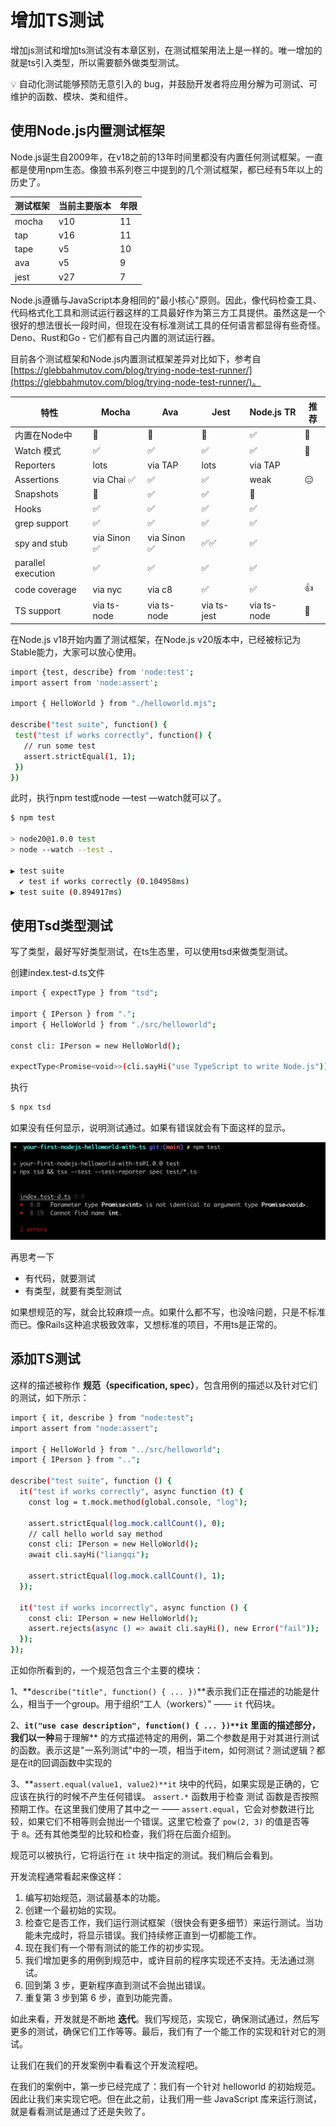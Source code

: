 
# 增加TS测试

增加js测试和增加ts测试没有本章区别，在测试框架用法上是一样的。唯一增加的就是ts引入类型，所以需要额外做类型测试。

<aside>
💡 自动化测试能够预防无意引入的 bug，并鼓励开发者将应用分解为可测试、可维护的函数、模块、类和组件。

</aside>

## 使用Node.js内置测试框架

Node.js诞生自2009年，在v18之前的13年时间里都没有内置任何测试框架。一直都是使用npm生态。像狼书系列卷三中提到的几个测试框架，都已经有5年以上的历史了。

| 测试**框架** | 当前主要版本 | 年限 |
| --- | --- | --- |
| mocha | v10 | 11 |
| tap | v16 | 11 |
| tape | v5 | 10 |
| ava | v5 | 9 |
| jest | v27 | 7 |

Node.js遵循与JavaScript本身相同的"最小核心"原则。因此，像代码检查工具、代码格式化工具和测试运行器这样的工具最好作为第三方工具提供。虽然这是一个很好的想法很长一段时间，但现在没有标准测试工具的任何语言都显得有些奇怪。Deno、Rust和Go - 它们都有自己内置的测试运行器。

目前各个测试框架和Node.js内置测试框架差异对比如下，参考自[https://glebbahmutov.com/blog/trying-node-test-runner/](https://glebbahmutov.com/blog/trying-node-test-runner/)。

| 特性 | **Mocha** | **Ava** | **Jest** | **Node.js TR** | 推荐 |
| --- | --- | --- | --- | --- | --- |
| 内置在Node中 | 🚫 | 🚫 | 🚫 | ✅ | 🎉 |
| Watch 模式 | ✅ | ✅ | ✅ | ✅ | 🎉 |
| Reporters | lots | via TAP | lots | via TAP |  |
| Assertions | via Chai ✅ | ✅ | ✅ | weak | 😑 |
| Snapshots | 🚫 | ✅ | ✅ | 🚫 |  |
| Hooks | ✅ | ✅ | ✅ | ✅ |  |
| grep support | ✅ | ✅ | ✅ | ✅ |  |
| spy and stub | via Sinon ✅ | via Sinon ✅ | ✅✅ | ✅ |  |
| parallel execution | ✅ | ✅ | ✅ | ✅ |  |
| code coverage | via nyc | via c8 | ✅ | ✅ | 👍 |
| TS support | via ts-node | via ts-node | via ts-jest | via ts-node | 🐢 |

在Node.js v18开始内置了测试框架，在Node.js v20版本中，已经被标记为Stable能力，大家可以放心使用。

```bash
import {test, describe} from 'node:test';
import assert from 'node:assert';

import { HelloWorld } from "./helloworld.mjs";

describe("test suite", function() {
 test("test if works correctly", function() {
   // run some test
   assert.strictEqual(1, 1);
 })
})
```

此时，执行npm test或node —test —watch就可以了。

```bash
$ npm test

> node20@1.0.0 test
> node --watch --test .

▶ test suite
  ✔ test if works correctly (0.104958ms)
▶ test suite (0.894917ms)
```

## 使用Tsd类型测试

写了类型，最好写好类型测试，在ts生态里，可以使用tsd来做类型测试。

创建index.test-d.ts文件

```bash
import { expectType } from "tsd";

import { IPerson } from ".";
import { HelloWorld } from "./src/helloworld";

const cli: IPerson = new HelloWorld();

expectType<Promise<void>>(cli.sayHi("use TypeScript to write Node.js"));
```

执行

```bash
$ npx tsd
```

如果没有任何显示，说明测试通过。如果有错误就会有下面这样的显示。

![Untitled](img/Untitled.png)

再思考一下

- 有代码，就要测试
- 有类型，就要有类型测试

如果想规范的写，就会比较麻烦一点。如果什么都不写，也没啥问题，只是不标准而已。像Rails这种追求极致效率，又想标准的项目，不用ts是正常的。

## 添加TS测试

这样的描述被称作 **规范（specification, spec）**，包含用例的描述以及针对它们的测试，如下所示：

```bash
import { it, describe } from "node:test";
import assert from "node:assert";

import { HelloWorld } from "../src/helloworld";
import { IPerson } from "..";

describe("test suite", function () {
  it("test if works correctly", async function (t) {
    const log = t.mock.method(global.console, "log");

    assert.strictEqual(log.mock.callCount(), 0);
    // call hello world say method
    const cli: IPerson = new HelloWorld();
    await cli.sayHi("liangqi");

    assert.strictEqual(log.mock.callCount(), 1);
  });

  it("test if works incorrectly", async function () {
    const cli: IPerson = new HelloWorld();
    assert.rejects(async () => await cli.sayHi(), new Error("fail"));
  });
});
```

正如你所看到的，一个规范包含三个主要的模块：

1、**`describe("title", function() { ... })`**表示我们正在描述的功能是什么，相当于一个group。用于组织“工人（workers）” —— `it` 代码块。

2、**`it("use case description", function() { ... })**it` 里面的描述部分，我们以一种**易于理解** 的方式描述特定的用例，第二个参数是用于对其进行测试的函数。表示这是"一系列测试"中的一项，相当于item，如何测试？测试逻辑？都是在it的回调函数中实现的

3、**`assert.equal(value1, value2)**it` 块中的代码，如果实现是正确的，它应该在执行的时候不产生任何错误。
`assert.*` 函数用于检查 测试 函数是否按照预期工作。在这里我们使用了其中之一 —— `assert.equal`，它会对参数进行比较，如果它们不相等则会抛出一个错误。这里它检查了 `pow(2, 3)` 的值是否等于 `8`。还有其他类型的比较和检查，我们将在后面介绍到。

规范可以被执行，它将运行在 `it` 块中指定的测试。我们稍后会看到。

开发流程通常看起来像这样：

1. 编写初始规范，测试最基本的功能。
2. 创建一个最初始的实现。
3. 检查它是否工作，我们运行测试框架（很快会有更多细节）来运行测试。当功能未完成时，将显示错误。我们持续修正直到一切都能工作。
4. 现在我们有一个带有测试的能工作的初步实现。
5. 我们增加更多的用例到规范中，或许目前的程序实现还不支持。无法通过测试。
6. 回到第 3 步，更新程序直到测试不会抛出错误。
7. 重复第 3 步到第 6 步，直到功能完善。

如此来看，开发就是不断地 **迭代**。我们写规范，实现它，确保测试通过，然后写更多的测试，确保它们工作等等。最后，我们有了一个能工作的实现和针对它的测试。

让我们在我们的开发案例中看看这个开发流程吧。

在我们的案例中，第一步已经完成了：我们有一个针对 helloworld 的初始规范。因此让我们来实现它吧。但在此之前，让我们用一些 JavaScript 库来运行测试，就是看看测试是通过了还是失败了。
